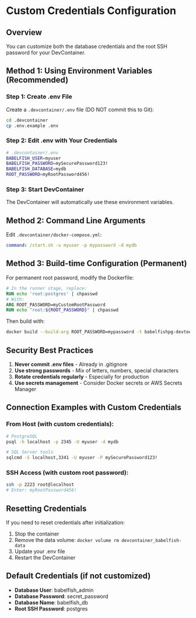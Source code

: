# Custom Credentials Configuration

## Overview
You can customize both the database credentials and the root SSH password for your DevContainer.

## Method 1: Using Environment Variables (Recommended)

### Step 1: Create .env File
Create a `.devcontainer/.env` file (DO NOT commit this to Git):

```bash
cd .devcontainer
cp .env.example .env
```

### Step 2: Edit .env with Your Credentials
```bash
# .devcontainer/.env
BABELFISH_USER=myuser
BABELFISH_PASSWORD=mySecurePassword123!
BABELFISH_DATABASE=mydb
ROOT_PASSWORD=myRootPassword456!
```

### Step 3: Start DevContainer
The DevContainer will automatically use these environment variables.

## Method 2: Command Line Arguments

Edit `.devcontainer/docker-compose.yml`:

```yaml
command: /start.sh -u myuser -p mypassword -d mydb
```

## Method 3: Build-time Configuration (Permanent)

For permanent root password, modify the Dockerfile:

```dockerfile
# In the runner stage, replace:
RUN echo 'root:postgres' | chpasswd
# With:
ARG ROOT_PASSWORD=myCustomRootPassword
RUN echo "root:${ROOT_PASSWORD}" | chpasswd
```

Then build with:
```bash
docker build --build-arg ROOT_PASSWORD=mypassword -t babelfishpg-devtools .
```

## Security Best Practices

1. **Never commit .env files** - Already in .gitignore
2. **Use strong passwords** - Mix of letters, numbers, special characters
3. **Rotate credentials regularly** - Especially for production
4. **Use secrets management** - Consider Docker secrets or AWS Secrets Manager

## Connection Examples with Custom Credentials

### From Host (with custom credentials):
```bash
# PostgreSQL
psql -h localhost -p 2345 -U myuser -d mydb

# SQL Server tools
sqlcmd -S localhost,3341 -U myuser -P mySecurePassword123!
```

### SSH Access (with custom root password):
```bash
ssh -p 2223 root@localhost
# Enter: myRootPassword456!
```

## Resetting Credentials

If you need to reset credentials after initialization:

1. Stop the container
2. Remove the data volume: `docker volume rm devcontainer_babelfish-data`
3. Update your .env file
4. Restart the DevContainer

## Default Credentials (if not customized)

- **Database User**: babelfish_admin
- **Database Password**: secret_password
- **Database Name**: babelfish_db
- **Root SSH Password**: postgres